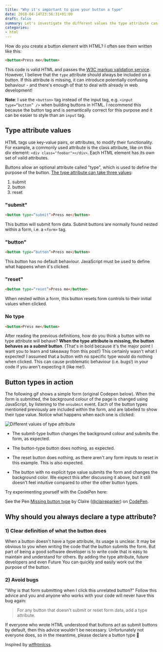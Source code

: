 ```yaml
---
title: "Why it's important to give your button a type"
date: 2018-04-14T23:56:31+01:00
draft: false
summary: Let's investigate the different values the type attribute can take for a button written in HTML, and what happens if the type attribute is missing.
categories:
- html
---
```


How do you create a button element with HTML? I often see them written like this:

```html
<button>Press me</button>
```

This code is valid HTML and passes the [W3C markup validation service](https://validator.w3.org/). However, I believe that the `type` attribute should always be included on a button. If this attribute is missing, it can introduce potentially confusing behaviour - and there's enough of that to deal with already in web development!

**Note**: I use the `<button>` tag instead of the input tag, e.g. `<input type=“button” />` when building buttons in HTML. I recommend this because the button tag and is semantically correct for this purpose and it can be easier to style than an `input` tag.

## Type attribute values

HTML tags use key-value pairs, or attributes, to modify their functionality. For example, a commonly used attribute is the class attribute, like on this div element: `<div class="foobar"></div>`. Each HTML element has its own set of valid attributes.

Buttons allow an optional attribute called "type", which is used to define the purpose of the button. [The type attribute can take three values](https://www.w3.org/TR/2011/WD-html5-20110525/the-button-element.html):

1. submit
2. button
3. reset

### "submit"

```html
<button type=“submit”>Press me</button>
```

This button will submit form data. Submit buttons are normally found nested within a form, i.e. a `<form>` tag.

### "button"

```html
<button type=“button”>Press me</button>
```

This button has no default behaviour. JavaScript must be used to define what happens when it's clicked.

### "reset"

```html
<button type=“reset”>Press me</button>
```

When nested within a form, this button resets form controls to their initial values when clicked.

### No type

```html
<button>Press me</button>
```

After reading the previous definitions, how do you think a button with no type attribute will behave? **When the type attribute is missing, the button behaves as a _submit_ button**. (That's in bold because it's the major point I want you to learn and takeaway from this post!) This certainly wasn't what I expected! I assumed that a button with no specific type would do nothing when clicked. This can cause problematic behaviour (i.e. bugs!) in your code if you aren't expecting it (like me!).

## Button types in action

The following gif shows a simple form (original Codepen below). When the form is submitted, the background colour of the page is changed using JavaScript, by listening to the `onsubmit` event. Each of the button types mentioned previously are included within the form, and are labelled to show their type value. Notice what happens when each one is clicked:

![Different values of type attribute](/images/missing-type.gif "Different values of type attribute")

- The submit-type button changes the background colour and submits the form, as expected.

- The button-type button does nothing, as expected.

- The reset button does nothing, as there aren't any form inputs to reset in this example. This is also expected.

- The button with no explicit type value submits the form and changes the background color. We expect this after discussing it above, but it still doesn't feel intuitive compared to other the other button types.

Try experimenting yourself with the CodePen here:

<p data-height="450" data-theme-id="0" data-slug-hash="JpzwLv" data-default-tab="result" data-user="claireparker" data-embed-version="2" data-pen-title="Missing button type" class="codepen">See the Pen <a href="https://codepen.io/claireparker/pen/JpzwLv/">Missing button type</a> by Claire (<a href="https://codepen.io/claireparker">@claireparker</a>) on <a href="https://codepen.io">CodePen</a>.</p>
<script async src="https://static.codepen.io/assets/embed/ei.js"></script>

## Why should you always declare a type attribute?

### 1) Clear definition of what the button does

When a button doesn't have a type attribute, its usage is unclear. It may be obvious to you when writing the code that the button submits the form. But part of being a good software developer is to write code that is easy to maintain and understand for others. By adding the type attribute, future developers and even Future You can quickly and easily work out the purpose of the button.

### 2) Avoid bugs

"Why is that form submitting when I click this unrelated button?" Follow this advice and you and anyone who works with your code will never have this bug again:

> For any button that doesn't submit or reset form data, add a type attribute.

If everyone who wrote HTML understood that buttons act as submit buttons by default, then this advice wouldn't be necessary. Unfortunately not everyone does, so in the meantime, please declare a button type 🙂

Inspired by [wtfhtmlcss](http://wtfhtmlcss.com/#buttons-type).
